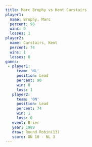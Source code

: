 ```yaml
---
title: Marc Brophy vs Kent Carstairs
player1:               
  name: Brophy, Marc   
  percent: 90          
  wins: 0              
  losses: 1            
player2:               
  name: Carstairs, Kent
  percent: 74          
  wins: 1              
  losses: 0            
games:
 - player1:        
     team: 'NL'    
     position: Lead
     percent: 90   
     win: 0        
     loss: 1       
   player2:        
     team: 'ON'    
     position: Lead
     percent: 74   
     win: 1        
     loss: 0       
   event: Brier         
   year: 1989           
   draw: Round Robin(13)
   score: ON 10 - NL 3  
---
```

